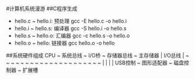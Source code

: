 #计算机系统漫游
##C程序生成
* hello.c ~ hello.i: 预处理 gcc -E hello.c -o hello.i
* hello.i ~ hello.s: 编译器 gcc -S hello.i -o hello.s
* hello.s ~ hello.o: 汇编器 gcc -c hello.s -o hello.o
* hello.o ~ hello:   链接器 gcc hello.o -o hello

##系统硬件组成
    CPU ~ 系统总线 ~ I/O桥 ~ 存储器总线 ~ 主存储器
                      |
                     I/O总线
                      |
    ~ ~ ~ ~ ~ ~ ~ ~ ~ ~ ~ ~ ~ ~ ~ ~ ~ ~ ~ ~ ~
       |           |            |         |
    USB控制 ~ 图形适配器 ~ 磁盘控制器 ~ 扩展槽

